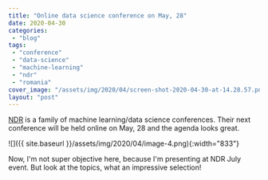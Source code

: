 ```yaml
---
title: "Online data science conference on May, 28"
date: 2020-04-30
categories: 
 - "blog"
tags: 
 - "conference"
 - "data-science"
 - "machine-learning"
 - "ndr"
 - "romania"
cover_image: "/assets/img/2020/04/screen-shot-2020-04-30-at-14.28.57.png"
layout: "post"
---
```


[NDR](https://ndrconf.ai/) is a family of machine learning/data science conferences. Their  next conference will be held online on May, 28 and the agenda looks great.

![]({{ site.baseurl }}/assets/img/2020/04/image-4.png){:width="833"}

Now, I'm not super objective here, because I'm presenting at NDR July event. But look at the topics, what an impressive selection!
